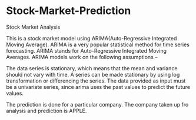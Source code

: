# Stock-Market-Prediction
Stock Market Analysis

This is a stock market model using ARIMA(Auto-Regressive Integrated Moving Average).
ARIMA is a very popular statistical method for time series forecasting. ARIMA stands for Auto-Regressive Integrated Moving Averages. ARIMA models work on the following assumptions –

The data series is stationary, which means that the mean and variance should not vary with time. A series can be made stationary by using log transformation or differencing the series.
The data provided as input must be a univariate series, since arima uses the past values to predict the future values.

The prediction is done for a particular company. The company taken up fro analysis and prediction is APPLE.
